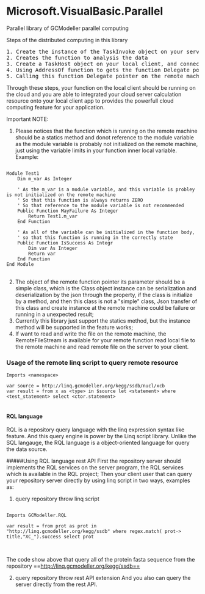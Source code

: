 # Microsoft.VisualBasic.Parallel
Parallel library of GCModeller parallel computing


Steps of the distributed computing in this library

<pre>
1. Create the instance of the TaskInvoke object on your server side program
2. Creates the function to analysis the data
3. Create a TaskHost object on your local client, and connect to the remote through IPEndPoint
4. Using AddressOf function to gets the function Delegate pointer of your target function which is want to running on the remote.
5. Calling this function Delegate pointer on the remote machine through TaskHost.Invoke and gets the returns result.
</pre>

Through these steps, your function on the local client should be running on the cloud and you are able to integrated your cloud server calculation resource onto your local client app to provides the powerfull cloud computing feature for your application.

Important NOTE:
1. Please notices that the function which is running on the remote machine should be a statics method and donot reference to the module variable as the module variable is probably not initialized on the remote machine, just using the variable limits in your function inner local variable.
Example:
<pre><code class="vb">
Module Test1
    Dim m_var As Integer

    ' As the m_var is a module variable, and this variable is probley is not initialized on the remote machine
    ' So that this function is always returns ZERO
    ' So that reference to the module variable is not recommended
    Public Function MayFailure As Integer
        Return Test1.m_var
    End Function

    ' As all of the variable can be initialized in the function body, 
    ' so that this function is running in the correctly state
    Public Function IsSuccess As Integr
     	Dim var As Integer
        Return var
    End Function
End Module
</code>
</pre>

2. The object of the remote function pointer its parameter should be a simple class, which is the Class object instance can be serialization and deserialization by the json through the property, if the class is initialize by a method, and then this class is not a "simple" class, Json transfer of this class and create instance at the remote machine could be failure or running in a unexpected result;
3. Currently this library just support the statics method, but the instance method will be supported in the feature works;
4. If want to read and write the file on the remote machine, the RemoteFileStream is available for your remote function read local file to the remote machine and read remote file on the server to your client.


### Usage of the remote linq script to query remote resource

<pre><code class="vb">Imports &lt;namespace>

var source = http://linq.gcmodeller.org/kegg/ssdb/nucl/xcb
var result = from x as &lt;type> in $source let &lt;statement> where &lt;test_statement> select &lt;ctor.statement>
</code>
</pre>

#### RQL language

RQL is a repository query language with the linq expression syntax like feature. And this query engine is power by the Linq script library.
Unlike the SQL langauge, the RQL language is a object-oriented language for query the data source.


#####Using RQL language rest API
First the repository server should implements the RQL services on the server program, the RQL services which is available  in the RQL project;
Then your client user that can query your repository server directly by using linq script in two ways, examples as:
1. query repository throw linq script

<pre>
<code class="vb">
Imports GCModeller.RQL

var result = from prot as prot in "http://linq.gcmodeller.org/kegg/ssdb" where regex.match( prot-> title,"XC_").success select prot

</code>
</pre>

The code show above that query all of the protein fasta sequence from the repository ==http://linq.gcmodeller.org/kegg/ssdb==

2. query repository throw rest API extension
And you also can query the server directly from the rest API.


<pre>
<code class="vb">

</code>
</pre>